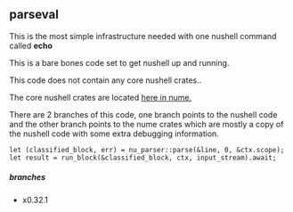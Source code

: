 
## parseval

This is the most simple infrastructure needed with one
nushell command called **echo**

This is a bare bones code set to get nushell up and running.

This code does not contain any core nushell crates..

The core nushell crates are located
[here in nume.](https://github.com/stormasm/nume)

There are 2 branches of this code, one branch points to the
nushell code and the other branch points to the nume crates
which are mostly a copy of the nushell code with some extra
debugging information.

```
let (classified_block, err) = nu_parser::parse(&line, 0, &ctx.scope);
let result = run_block(&classified_block, ctx, input_stream).await;
```

##### branches

* x0.32.1
